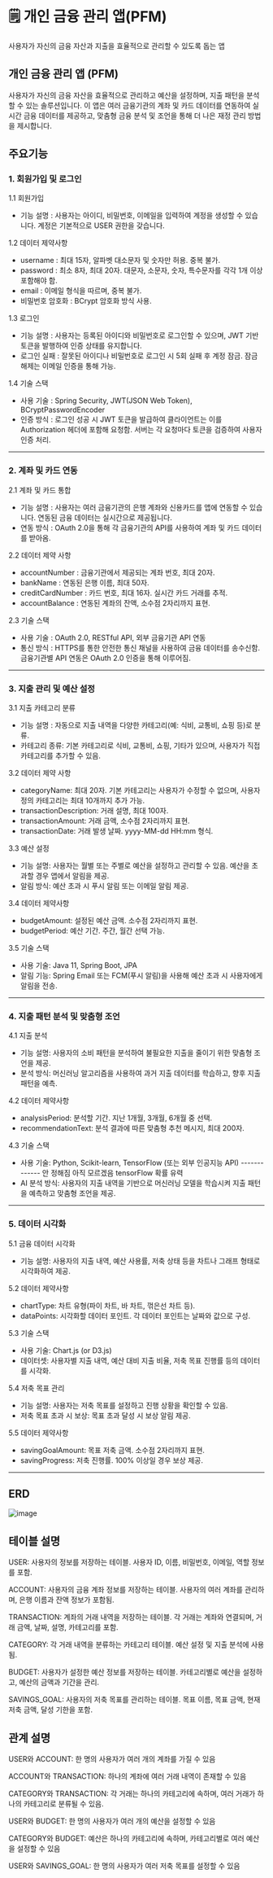 # 🗒 개인 금융 관리 앱(PFM)

사용자가 자신의 금융 자산과 지출을 효율적으로 관리할 수 있도록 돕는 앱



## **개인 금융 관리 앱 (PFM)**
사용자가 자신의 금융 자산을 효율적으로 관리하고 예산을 설정하며, 지출 패턴을 분석할 수 있는 솔루션입니다. 
이 앱은 여러 금융기관의 계좌 및 카드 데이터를 연동하여 실시간 금융 데이터를 제공하고, 맞춤형 금융 분석 및 조언을 통해 더 나은 재정 관리 방법을 제시합니다.



## 주요기능

### 1. 회원가입 및 로그인
   
   1.1 회원가입
   
   * 기능 설명 : 사용자는 아이디, 비밀번호, 이메일을 입력하여 계정을 생성할 수 있습니다. 계정은 기본적으로 USER 권한을 갖습니다.


   1.2 데이터 제약사항

   * username : 최대 15자, 알파벳 대소문자 및 숫자만 허용. 중복 불가.
   * password : 최소 8자, 최대 20자. 대문자, 소문자, 숫자, 특수문자를 각각 1개 이상 포함해야 함.
   * email : 이메일 형식을 따르며, 중복 불가.
   * 비밀번호 암호화 : BCrypt 암호화 방식 사용.


  1.3 로그인

  * 기능 설명 : 사용자는 등록된 아이디와 비밀번호로 로그인할 수 있으며, JWT 기반 토큰을 발행하여 인증 상태를 유지합니다.
  * 로그인 실패 : 잘못된 아이디나 비밀번호로 로그인 시 5회 실패 후 계정 잠금. 잠금 해제는 이메일 인증을 통해 가능.


  1.4 기술 스택

  * 사용 기술 : Spring Security, JWT(JSON Web Token), BCryptPasswordEncoder
  * 인증 방식 : 로그인 성공 시 JWT 토큰을 발급하여 클라이언트는 이를 Authorization 헤더에 포함해 요청함. 서버는 각 요청마다 토큰을 검증하여 사용자 인증 처리.


---


### 2. 계좌 및 카드 연동

   2.1 계좌 및 카드 통합

   * 기능 설명 : 사용자는 여러 금융기관의 은행 계좌와 신용카드를 앱에 연동할 수 있습니다. 연동된 금융 데이터는 실시간으로 제공됩니다.
   * 연동 방식 : OAuth 2.0을 통해 각 금융기관의 API를 사용하여 계좌 및 카드 데이터를 받아옴.


   2.2 데이터 제약 사항

   * accountNumber : 금융기관에서 제공되는 계좌 번호, 최대 20자.
   * bankName : 연동된 은행 이름, 최대 50자.
   * creditCardNumber : 카드 번호, 최대 16자. 실시간 카드 거래를 추적.
   * accountBalance : 연동된 계좌의 잔액, 소수점 2자리까지 표현.


   2.3 기술 스택

   * 사용 기술 : OAuth 2.0, RESTful API, 외부 금융기관 API 연동
   * 통신 방식 : HTTPS를 통한 안전한 통신 채널을 사용하여 금융 데이터를 송수신함. 금융기관별 API 연동은 OAuth 2.0 인증을 통해 이루어짐.


---



### 3. 지출 관리 및 예산 설정

   3.1 지출 카테고리 분류

   * 기능 설명 : 자동으로 지출 내역을 다양한 카테고리(예: 식비, 교통비, 쇼핑 등)로 분류.
   * 카테고리 종류: 기본 카테고리로 식비, 교통비, 쇼핑, 기타가 있으며, 사용자가 직접 카테고리를 추가할 수 있음.

 
   3.2 데이터 제약 사항

   * categoryName: 최대 20자. 기본 카테고리는 사용자가 수정할 수 없으며, 사용자 정의 카테고리는 최대 10개까지 추가 가능.
   * transactionDescription: 거래 설명, 최대 100자.
   * transactionAmount: 거래 금액, 소수점 2자리까지 표현.
   * transactionDate: 거래 발생 날짜. yyyy-MM-dd HH:mm 형식.


   3.3 예산 설정

   * 기능 설명: 사용자는 월별 또는 주별로 예산을 설정하고 관리할 수 있음. 예산을 초과할 경우 앱에서 알림을 제공.
   * 알림 방식: 예산 초과 시 푸시 알림 또는 이메일 알림 제공.


   3.4 데이터 제약사항

   * budgetAmount: 설정된 예산 금액. 소수점 2자리까지 표현.
   * budgetPeriod: 예산 기간. 주간, 월간 선택 가능.


   3.5 기술 스택 

   * 사용 기술: Java 11, Spring Boot, JPA
   * 알림 기능: Spring Email 또는 FCM(푸시 알림)을 사용해 예산 초과 시 사용자에게 알림을 전송.


---



### 4. 지출 패턴 분석 및 맞춤형 조언

   4.1 지출 분석

   * 기능 설명: 사용자의 소비 패턴을 분석하여 불필요한 지출을 줄이기 위한 맞춤형 조언을 제공.
   * 분석 방식: 머신러닝 알고리즘을 사용하여 과거 지출 데이터를 학습하고, 향후 지출 패턴을 예측.


   4.2 데이터 제약사항

   * analysisPeriod: 분석할 기간. 지난 1개월, 3개월, 6개월 중 선택.
   * recommendationText: 분석 결과에 따른 맞춤형 추천 메시지, 최대 200자.


   4.3 기술 스택

   * 사용 기술: Python, Scikit-learn, TensorFlow (또는 외부 인공지능 API) ------------- 안 정해짐 아직 모르겠음  tensorFlow 확률 유력
   * AI 분석 방식: 사용자의 지출 내역을 기반으로 머신러닝 모델을 학습시켜 지출 패턴을 예측하고 맞춤형 조언을 제공.



---



### 5. 데이터 시각화

   5.1 금융 데이터 시각화

   * 기능 설명: 사용자의 지출 내역, 예산 사용률, 저축 상태 등을 차트나 그래프 형태로 시각화하여 제공.


   5.2 데이터 제약사항

   * chartType: 차트 유형(파이 차트, 바 차트, 꺾은선 차트 등).
   * dataPoints: 시각화할 데이터 포인트. 각 데이터 포인트는 날짜와 값으로 구성.

   
   5.3 기술 스택

   * 사용 기술: Chart.js (or D3.js)
   * 데이터셋: 사용자별 지출 내역, 예산 대비 지출 비율, 저축 목표 진행률 등의 데이터를 시각화.

   5.4 저축 목표 관리

   * 기능 설명: 사용자는 저축 목표를 설정하고 진행 상황을 확인할 수 있음.
   * 저축 목표 초과 시 보상: 목표 초과 달성 시 보상 알림 제공.

   5.5 데이터 제약사항

   * savingGoalAmount: 목표 저축 금액. 소수점 2자리까지 표현.
   * savingProgress: 저축 진행률. 100% 이상일 경우 보상 제공.

---



## ERD 
![image](https://github.com/user-attachments/assets/82f3ec96-3f07-437e-b643-2b683946f74a)



## 테이블 설명


USER: 사용자의 정보를 저장하는 테이블. 사용자 ID, 이름, 비밀번호, 이메일, 역할 정보를 포함.

ACCOUNT: 사용자의 금융 계좌 정보를 저장하는 테이블. 사용자의 여러 계좌를 관리하며, 은행 이름과 잔액 정보가 포함됨.

TRANSACTION: 계좌의 거래 내역을 저장하는 테이블. 각 거래는 계좌와 연결되며, 거래 금액, 날짜, 설명, 카테고리를 포함.

CATEGORY: 각 거래 내역을 분류하는 카테고리 테이블. 예산 설정 및 지출 분석에 사용됨.

BUDGET: 사용자가 설정한 예산 정보를 저장하는 테이블. 카테고리별로 예산을 설정하고, 예산의 금액과 기간을 관리.

SAVINGS_GOAL: 사용자의 저축 목표를 관리하는 테이블. 목표 이름, 목표 금액, 현재 저축 금액, 달성 기한을 포함.




## 관계 설명


USER와 ACCOUNT: 한 명의 사용자가 여러 개의 계좌를 가질 수 있음

ACCOUNT와 TRANSACTION: 하나의 계좌에 여러 거래 내역이 존재할 수 있음

CATEGORY와 TRANSACTION: 각 거래는 하나의 카테고리에 속하며, 여러 거래가 하나의 카테고리로 분류될 수 있음.

USER와 BUDGET: 한 명의 사용자가 여러 개의 예산을 설정할 수 있음

CATEGORY와 BUDGET: 예산은 하나의 카테고리에 속하며, 카테고리별로 여러 예산을 설정할 수 있음

USER와 SAVINGS_GOAL: 한 명의 사용자가 여러 저축 목표를 설정할 수 있음
